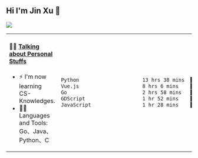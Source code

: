 
## Hi I'm Jin Xu 👋
![](https://komarev.com/ghpvc/?username=jiayouxujin&color=brightgreen&label=PROFILE+VIEWS)



<table align="center">
<tr>
<td valign="top" width="60%">

#### 🏋️‍♀️ <a href="https://github.com/jiayouxujin" target="_blank">Talking about Personal Stuffs</a>
<!-- recent_releases starts -->

- ⚡  I'm now learning CS-Knowledges.  
- 🏊‍♂️ Languages and Tools: Go、Java、Python、C
<!-- recent_releases ends -->
</td>
<td>
 
<!--START_SECTION:waka-->

```txt
Python                     13 hrs 38 mins  ███████████▒░░░░░░░░░░░░░   45.06 %
Vue.js                     8 hrs 6 mins    ██████▓░░░░░░░░░░░░░░░░░░   26.80 %
Go                         2 hrs 58 mins   ██▒░░░░░░░░░░░░░░░░░░░░░░   09.85 %
GDScript                   1 hr 52 mins    █▓░░░░░░░░░░░░░░░░░░░░░░░   06.21 %
JavaScript                 1 hr 28 mins    █▒░░░░░░░░░░░░░░░░░░░░░░░   04.87 %
```

<!--END_SECTION:waka-->
 
</td>
</tr>
</table>





